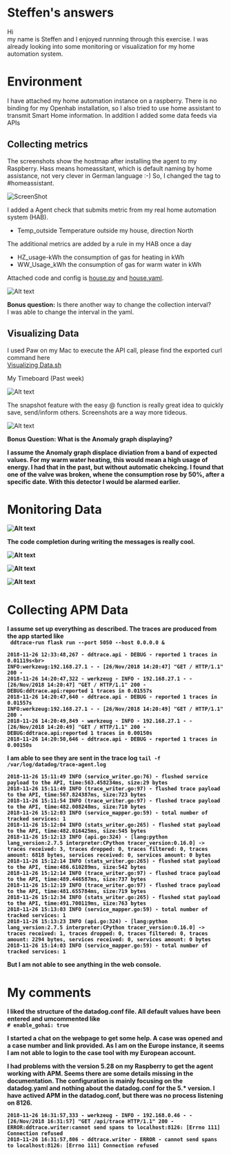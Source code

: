 # Steffen's answers

Hi<br>
my name is Steffen and I enjoyed runnning through this exercise. I was already
looking into some monitoring or visualization for my home automation system.<br>

# Environment
I have attached my home automation instance on a raspberry. There is no
binding for my Openhab installation, so I also tried to use home assistant
to transmit Smart Home information. In addition I added some data feeds via APIs<br>

## Collecting metrics
The screenshots show the hostmap after installing the agent to my Raspberry.
Hass means homeassitant, which is default naming by home assistance, not very clever in German language :-)
So, I changed the tag to \#homeassistant.

![ScreenShot](https://github.com/mod42/hiring-engineers/raw/master/screenshots/hostmap_details.png)

I added a Agent check that submits metric from my real home automation system (HAB). <br>
*	Temp_outside Temperature outside my house, direction North 

The additional metrics are added by a rule in my HAB once a day<br>
* HZ_usage-kWh the consumption of gas for heating in kWh<br>
* WW_Usage_kWh the consumption of gas for warm water in kWh<br>

Attached code and config is [house.py](src/house.py) and [house.yaml](src/house.yaml).

![Alt text](screenshots/openhab.png?raw=true "Openhab")

<b>Bonus question:</b> Is there another way to change the collection interval? <br>
 I was able to change the interval in the yaml.

## Visualizing Data

I used Paw on my Mac to execute the API call, please find the exported curl command here <br>
[Visualizing Data.sh](src/Visualizing_Data.sh)

My Timeboard (Past week)

 ![Alt text](screenshots/dashboard.png?raw=true "Dashboard")

The snapshot feature with the easy @ function is really great idea to quickly
save, send/inform others. Screenshots are a way more tideous. 

 ![Alt text](screenshots/snapshot.png?raw=true "Dashboard")


<b>Bonus Question:<b> What is the Anomaly graph displaying?<br>

I assume the Anomaly graph displace diviation from a band of expected values.
For my warm water heating, this would mean a high usage of energy. I had that in
the past, but without automatic chekcing. I found that one of the valve was broken,
whene the consumption rose by 50%, after a specific date. With this detector I would 
be alarmed earlier.

# Monitoring Data

![Alt text](screenshots/temp_step1+2.png?raw=true "temp_step1+2")


The code completion during writing the messages is really cool.

![Alt text](screenshots/alert_message.png?raw=true "alert_message")


![Alt text](screenshots/email_planned_downtime.png?raw=true "Email for planned downtime")

![Alt text](screenshots/alert_message.png?raw=true "alert_message")

# Collecting APM Data

I assume set up everything as described. The traces are produced from the app started like<br>
` ddtrace-run flask run --port 5050 --host 0.0.0.0 &`

```shell
2018-11-26 12:33:48,267 - ddtrace.api - DEBUG - reported 1 traces in 0.01119s<br>
INFO:werkzeug:192.168.27.1 - - [26/Nov/2018 14:20:47] "GET / HTTP/1.1" 200 -
2018-11-26 14:20:47,322 - werkzeug - INFO - 192.168.27.1 - - [26/Nov/2018 14:20:47] "GET / HTTP/1.1" 200 -
DEBUG:ddtrace.api:reported 1 traces in 0.01557s
2018-11-26 14:20:47,640 - ddtrace.api - DEBUG - reported 1 traces in 0.01557s
INFO:werkzeug:192.168.27.1 - - [26/Nov/2018 14:20:49] "GET / HTTP/1.1" 200 -
2018-11-26 14:20:49,849 - werkzeug - INFO - 192.168.27.1 - - [26/Nov/2018 14:20:49] "GET / HTTP/1.1" 200 -
DEBUG:ddtrace.api:reported 1 traces in 0.00150s
2018-11-26 14:20:50,646 - ddtrace.api - DEBUG - reported 1 traces in 0.00150s
```

I am able to see they are sent in the trace log `tail -f /var/log/datadog/trace-agent.log`

```shell
2018-11-26 15:11:49 INFO (service_writer.go:76) - flushed service payload to the API, time:563.458234ms, size:29 bytes
2018-11-26 15:11:49 INFO (trace_writer.go:97) - flushed trace payload to the API, time:567.824387ms, size:723 bytes
2018-11-26 15:11:54 INFO (trace_writer.go:97) - flushed trace payload to the API, time:482.008248ms, size:710 bytes
2018-11-26 15:12:03 INFO (service_mapper.go:59) - total number of tracked services: 1
2018-11-26 15:12:04 INFO (stats_writer.go:265) - flushed stat payload to the API, time:482.016425ms, size:545 bytes
2018-11-26 15:12:13 INFO (api.go:324) - [lang:python lang_version:2.7.5 interpreter:CPython tracer_version:0.16.0] -> traces received: 3, traces dropped: 0, traces filtered: 0, traces amount: 6818 bytes, services received: 0, services amount: 0 bytes
2018-11-26 15:12:14 INFO (stats_writer.go:265) - flushed stat payload to the API, time:486.610289ms, size:542 bytes
2018-11-26 15:12:14 INFO (trace_writer.go:97) - flushed trace payload to the API, time:489.446587ms, size:737 bytes
2018-11-26 15:12:19 INFO (trace_writer.go:97) - flushed trace payload to the API, time:481.655784ms, size:719 bytes
2018-11-26 15:12:34 INFO (stats_writer.go:265) - flushed stat payload to the API, time:491.700119ms, size:763 bytes
2018-11-26 15:13:03 INFO (service_mapper.go:59) - total number of tracked services: 1
2018-11-26 15:13:23 INFO (api.go:324) - [lang:python lang_version:2.7.5 interpreter:CPython tracer_version:0.16.0] -> traces received: 1, traces dropped: 0, traces filtered: 0, traces amount: 2294 bytes, services received: 0, services amount: 0 bytes
2018-11-26 15:14:03 INFO (service_mapper.go:59) - total number of tracked services: 1
```


But I am not able to see anything in the web console.

# My comments

I liked the structure of the datadog.conf file. All default values have been entered and
umcommented like <br>```# enable_gohai: true```

I started a chat on the webpage to get some help. A case was opened and a case number and
link provided. As I am on the Europe instance, it seems I am not able to login to the case tool
with my European account.

I had problems with the version 5.28 on my Raspberry to get the agent working with APM. Seems 
there are some details missing in the documentation. The configuration is mainly focusing on the 
datadog.yaml and nothing about the datadog.conf for the 5.* version. I have actived APM in the 
datadog.conf, but there was no process listening on 8126.

```shell
2018-11-26 16:31:57,333 - werkzeug - INFO - 192.168.0.46 - - [26/Nov/2018 16:31:57] "GET /api/trace HTTP/1.1" 200 -
ERROR:ddtrace.writer:cannot send spans to localhost:8126: [Errno 111] Connection refused
2018-11-26 16:31:57,806 - ddtrace.writer - ERROR - cannot send spans to localhost:8126: [Errno 111] Connection refused
```




